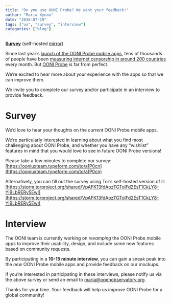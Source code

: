 ```yaml
---
title: "Do you use OONI Probe? We want your feedback!"
author: "Maria Xynou"
date: "2018-07-19"
tags: ["ux", "survey", "interview"]
categories: ["blog"]
---
```


**[Survey](https://ooniuxteam.typeform.com/to/a1P0cn)** (self-hosted [mirror](https://storm.torproject.org/shared/VpAFK13fdAozTGTolFd2EsT1CkLY8-YlBLbRERy5EwI))

Since last year’s [launch of the OONI Probe mobile apps](https://ooni.torproject.org/post/ooni-mobile-app/), tens of
thousands of people have been [measuring internet censorship in around 200 countries](https://api.ooni.io/stats) every month. But [OONI Probe](https://ooni.torproject.org/install/) is far from perfect.

We’re excited to hear more about your experience with the apps so that
we can improve them.

We invite you to complete our survey and/or participate in an interview
to provide feedback.

# Survey

We’d love to hear your thoughts on the *current* OONI Probe mobile apps.

We’re particularly interested in learning about what you find most
challenging about OONI Probe, and whether you have any “wishlist”
features in mind that you would love to see in future OONI Probe
versions!

Please take a few minutes to complete our survey:
[https://ooniuxteam.typeform.com/to/a1P0cn](https://ooniuxteam.typeform.com/to/a1P0cn)

Alternatively, you can fill out the survey using Tor’s self-hosted
version of it:
[https://storm.torproject.org/shared/VpAFK13fdAozTGTolFd2EsT1CkLY8-YlBLbRERy5EwI](https://storm.torproject.org/shared/VpAFK13fdAozTGTolFd2EsT1CkLY8-YlBLbRERy5EwI)

# Interview

The OONI team is currently working on *revamping* the OONI Probe mobile
apps to improve their usability, design, and include some new features
based on community requests.

By participating in a **10-15 minute interview**, you can gain a sneak
peak into the *new* OONI Probe mobile apps and provide feedback on our
mockups.

If you’re interested in participating in these interviews, please notify
us via the above survey or send an email to
[maria@openobservatory.org](mailto:maria@openobservatory.org).

Thanks for your time. Your feedback will help us improve OONI Probe for
a global community!
